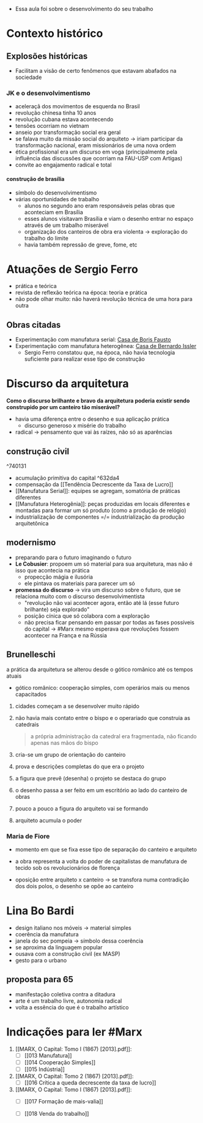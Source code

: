 - Essa aula foi sobre o desenvolvimento do seu trabalho
# Contexto histórico 
## Explosões históricas 
- Facilitam a visão de certo fenômenos que estavam abafados na sociedade 
### JK e o desenvolvimentismo 
- aceleraçã dos movimentos de esquerda no Brasil 
- revolução chinesa tinha 10 anos 
- revolução cubana estava acontecendo 
- tensões ocorriam no vietnam 
- anseio por transformação social era geral 
- se falava muito da missão social do arquiteto -> iriam participar da transformação nacional, eram missionários de uma nova ordem 
- ética profissional era um discurso em voga (principalmente pela influência das discussões que ocorriam na FAU-USP com Artigas)
- convite ao engajamento radical e total 
#### construção de brasília 
- símbolo do desenvolvimentismo 
- várias oportunidades de trabalho 
	- alunos no segundo ano eram responsáveis pelas obras que aconteciam em Brasília 
	- esses alunos visitavam Brasília e viam o desenho entrar no espaço através de um trabalho miserável 
	- organização dos canteiros de obra era violenta -> exploração do trabalho do limite 
	- havia também repressão de greve, fome, etc 
# Atuações de Sergio Ferro 
- prática e teórica 
- revista de reflexão teórica na época: teoria e prática 
- não pode olhar muito: não haverá revolução técnica de uma hora para outra 
## Obras citadas 
- Experimentação com manufatura serial: [Casa de Boris Fausto](https://arquivo.arq.br/projetos/residencia-boris-fausto)
- Experimentação com manufatura heterogênea: [Casa de Bernardo Issler](https://arquivo.arq.br/projetos/residencia-bernardo-issler)
	- Sergio Ferro constatou que, na época, não havia tecnologia suficiente para realizar esse tipo de construção 
# Discurso da arquitetura 
**Como o discurso brilhante e bravo da arquitetura poderia existir sendo construpido por um canteiro tão miserável?**
- havia uma diferença entre o desenho e sua aplicação prática 
	- discurso generoso x misérie do trabalho 
- radical -> pensamento que vai às raízes, não só as aparências 
## construção civil 

^740131

- acumulação primitiva do capital  ^632da4
- compensação da [[Tendência Decrescente da Taxa de Lucro]]
- [[Manufatura Serial]]: equipes se agregam, somatória de práticas diferentes 
- [[Manufatura Heterogênia]]: peças produzidas em locais diferentes e montadas para formar um só produto (como a produção de relógio)
- industrialização de componentes =/= industrialização da produção arquitetônica 
## modernismo 
- preparando para o futuro imaginando o futuro 
- **Le Cobusier**: propoem um só material para sua arquitetura, mas não é isso que acontecia na prática 
	- propecção mágia e ilusória 
	- ele pintava os materiais para parecer um só 
- **promessa do discurso** -> vira um discurso sobre o futuro, que se relaciona muito com o discurso desenvolvimentista 
	- "revolução não vai acontecer agora, então até lá (esse futuro brilhante) seja explorado"
	- posição cínica que só colabora com a exploração 
	- não precisa ficar pensando em passar por todas as fases possíveis do capital -> #Marx mesmo esperava que revoluções fossem acontecer na França e na Rússia 

## Brunelleschi
a prática da arquitetura se alterou desde o gótico românico até os tempos atuais 
- gótico românico: cooperação simples, com operários mais ou menos capacitados 
1. cidades começam a se desenvolver muito rápido 
2. não havia mais contato entre o bispo e o operariado que construia as catedrais 
	> a própria administração da catedral era fragmentada, não ficando apenas nas mãos do bispo 

3. cria-se um grupo de orientação do canteiro 
4. prova e descrições completas do que era o projeto 
5. a figura que prevê (desenha) o projeto se destaca do grupo 
6. o desenho passa a ser feito em um escritório ao lado do canteiro de obras 
7. pouco a pouco a figura do arquiteto vai se formando 
8. arquiteto acumula o poder 

### Maria de Fiore
- momento em que se fixa esse tipo de separação do canteiro e arquiteto 
- a obra representa a volta do poder de capitalistas de manufatura de tecido sob os revolucionários de florença 


- oposição entre arquiteto x canteiro -> se transfora numa contradição dos dois polos, o desenho se opõe ao canteiro 

# Lina Bo Bardi 
- design italiano nos móveis -> material simples 
- coerência da manufatura 
- janela do sec pompeia -> símbolo dessa coerência 
- se aproxima da linguagem popular 
- ousava com a construção civil (ex MASP)
- gesto para o urbano 
## proposta para 65
- manifestação coletiva contra a ditadura 
- arte é um trabalho livre, autonomia radical 
- volta a essência do que é o trabalho artístico 


# Indicações para ler #Marx 
1. [[MARX, O Capital: Tomo I (1867) [2013].pdf]]: 
	- [ ] [[013 Manufatura]]
	- [ ] [[014 Cooperação Simples]]
	-  [ ] [[015 Indústria]]
2. [[MARX, O Capital: Tomo 2 (1867) [2013].pdf]]: 
	-  [ ] [[016 Crítica a queda decrescente da taxa de lucro]]
3. [[MARX, O Capital: Tomo I (1867) [2013].pdf]]: 
	- [ ] [[017 Formação de mais-valia]] 
	- [ ] [[018 Venda do trabalho]]
	
